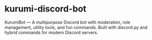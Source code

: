 # kurumi-discord-bot
KurumiBot — A multipurpose Discord bot with moderation, role management, utility tools, and fun commands. Built with discord.py and hybrid commands for modern Discord servers.
